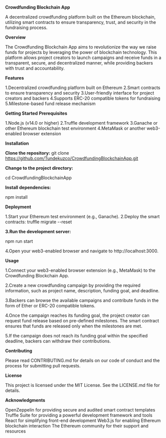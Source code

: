 **Crowdfunding Blockchain App**

A decentralized crowdfunding platform built on the Ethereum blockchain, utilizing smart contracts to ensure transparency, trust, and security in the fundraising process.

**Overview**

The Crowdfunding Blockchain App aims to revolutionize the way we raise funds for projects by leveraging the power of blockchain technology. This platform allows project creators to launch campaigns and receive funds in a transparent, secure, and decentralized manner, while providing backers with trust and accountability.

**Features**

1.Decentralized crowdfunding platform built on Ethereum
2.Smart contracts to ensure transparency and security
3.User-friendly interface for project creators and backers
4.Supports ERC-20 compatible tokens for fundraising
5.Milestone-based fund release mechanism

**Getting Started**
**Prerequisites**

1.Node.js (v14.0 or higher)
2.Truffle development framework
3.Ganache or other Ethereum blockchain test environment
4.MetaMask or another web3-enabled browser extension

**Installation**

**Clone the repository:**
git clone https://github.com/Tundekuzco/CrowdfundingBlockchainApp.git

**Change to the project directory:**

cd CrowdfundingBlockchainApp

**Install dependencies:**

npm install

**Deployment**

1.Start your Ethereum test environment (e.g., Ganache).
2.Deploy the smart contracts:
truffle migrate --reset

**3.Run the development server:**

npm run start

4.Open your web3-enabled browser and navigate to http://localhost:3000.

**Usage**

1.Connect your web3-enabled browser extension (e.g., MetaMask) to the Crowdfunding Blockchain App.

2.Create a new crowdfunding campaign by providing the required information, such as project name, description, funding goal, and deadline.

3.Backers can browse the available campaigns and contribute funds in the form of Ether or ERC-20 compatible tokens.

4.Once the campaign reaches its funding goal, the project creator can request fund release based on pre-defined milestones. The smart contract ensures that funds are released only when the milestones are met.

5.If the campaign does not reach its funding goal within the specified deadline, backers can withdraw their contributions.

**Contributing**

Please read CONTRIBUTING.md for details on our code of conduct and the process for submitting pull requests.

**License**

This project is licensed under the MIT License. See the LICENSE.md file for details.

**Acknowledgments**

OpenZeppelin for providing secure and audited smart contract templates
Truffle Suite for providing a powerful development framework and tools
React for simplifying front-end development
Web3.js for enabling Ethereum blockchain interaction
The Ethereum community for their support and resources
